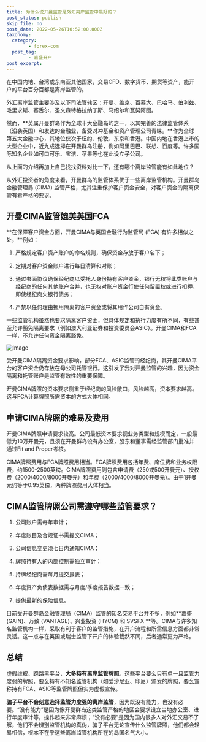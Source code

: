 ```yaml
---
title: 为什么说开曼监管是外汇离岸监管中最好的？
post_status: publish
skip_file: no
post_date: 2022-05-26T10:52:00.000Z
taxonomy:
  category:
        - forex-com
  post_tag:
        - 嘉盛开户
post_excerpt: 
---
```

在中国内地、台湾或东南亚其他国家，交易CFD、数字货币、期货等资产，能开户的平台百分百都是离岸监管的。

外汇离岸监管主要涉及以下司法管辖区：开曼、维京、百慕大、巴哈马、伯利兹、毛里求斯、塞舌尔、圣文森特格拉纳丁斯、马绍尔和瓦努阿图。

然而，**英属开曼群岛作为全球十大金融岛屿之一，以其完善的法律监管体系（沿袭英国）和发达的金融业，备受对冲基金和资产管理公司青睐。**作为全球第五大金融中心，其地位仅次于纽约、伦敦、东京和香港。中国内地在香港上市的大型企业中，近九成选择在开曼群岛注册，例如阿里巴巴、联想、百度等。许多国际知名企业如可口可乐、宝洁、苹果等也在此设立子公司。

从上面的介绍再加上自己找找资料对比一下，还有哪个离岸监管能有如此地位？

从外汇投资者的角度来看，开曼群岛的监管体系优于一些离岸监管机构。开曼群岛金融管理局 (CIMA) 监管严格，尤其注重保护客户资金安全，对客户资金的隔离保管有着严格的要求。

## 开曼CIMA监管媲美英国FCA

**在保障客户资金方面，开曼CIMA与英国金融行为监管局 (FCA) 有许多相似之处，**例如：

1. 严格规定客户资产账户的命名规则，确保资金存放于客户名下；

1. 定期对客户资金账户进行每日清算和对账；

1. 通过书面协议确保经纪商以受托人身份持有客户资金，银行无权将此类账户与经纪商的任何其他账户合并，也无权对账户资金行使任何留置权或进行扣押，即使经纪商欠银行债务；

1. 严禁以任何理由挪用隔离的客户资金或将其用作公司自有资金。

一些监管机构虽然也要求隔离客户资金，但具体规定和执行力度有所不同，有些甚至允许豁免隔离要求（例如澳大利亚证券和投资委员会ASIC）。开曼CIMA和FCA一样，不允许任何资金隔离豁免。

![Image](https://prod-files-secure.s3.us-west-2.amazonaws.com/39ed1227-6d7d-4570-be36-9ccd4a2c4241/bd849744-3fcb-4a37-8312-357962c8f065/image.png?X-Amz-Algorithm=AWS4-HMAC-SHA256&X-Amz-Content-Sha256=UNSIGNED-PAYLOAD&X-Amz-Credential=ASIAZI2LB466ZTAW332K%2F20251029%2Fus-west-2%2Fs3%2Faws4_request&X-Amz-Date=20251029T041320Z&X-Amz-Expires=3600&X-Amz-Security-Token=IQoJb3JpZ2luX2VjEBMaCXVzLXdlc3QtMiJHMEUCIQCK2KHrLjWNyt150TeKSgmnMc%2FNlqy1Tj%2BnmioIxLtrwgIgLczfBbx%2FeVLr1K0blDTFnNhwgWQHw7EAdDD6KGBKwZYqiAQIzP%2F%2F%2F%2F%2F%2F%2F%2F%2F%2FARAAGgw2Mzc0MjMxODM4MDUiDIpQ4VnwaizjgHpd7yrcAz7Xmt9M823DoJ%2F%2BsuKRtoi1XyndCqFj1JpKHaWyFo684gVj%2FC3U5CQKZa5%2FBUlZ%2B0aJQoxM6InBnUfDGe1t00FfAM3Ybp1Va2iykDxcoFr3caY8dAWqPPwCFHGw04krWYcwb4ttC1616mNbx8HDFYTAtJmvAmdsVG%2BLfGcTCNf527t0Yk1Q2BXeMKhqIbkrDrsRsE4bmtSh%2BSWA7gw0pcyR%2FbYIYGWY62tIAMwDP4ci0xJJhfOdQEOclZe9GKKGFt%2FtNYC1R3V8ZEwn%2FHGJvM%2BdvZxRYK%2F0brJy5HwT%2F9NZ8op9y4QLT%2ByYBoLJ70Y9cjOJNCZdTVgx8fdbmoIjXHlausauEWxKdKj%2FxNlPnzeLWZBf2t4sGd%2FIbnPvx6dW1NoyPnCtUoFzklMYUZEuwhCamk3JukX1aFW6rnIqU1BifwNmgiZfxKx3fWBXKsf6F6WItWmwMf%2F96j0cSIv7dzowUGwI5PaE5OD%2BJ5jmkgxX89TjUKkd4kgu2z0uzG%2FaEiiDfOdrzK5EevlPRrWZvVSo0RODqpEYw5%2BPWxVf9giVIqx6zvaF3VHDm4JLOMpCzoFjtDdRoPW%2BDXXsD%2FnuLLCXFN%2B0eBZYeGicAB%2F7UHTA9WHAXuuW3BcXsjdRMNmEhsgGOqUBBhoiaDh7h3uYRZATo%2FmhT7UMCg%2FZW9qe4eValEWY%2F1XiWC%2BB8M4X9Al4UVoPWlcr9S89rcmTo1Nq%2FHenbcXDKpwcqAJtK8p2d34Q%2FD6BFvWeUY%2F0a4BaOSj%2Fc%2BGcNN1pKbHA6ED2csuzxVAUy73QJ65lYatlU9Qk9qzRSYBfApX04lsAs5cFJWq9g6X7i3aJGtwNweX%2FmTs9G6GT%2FR80wUYvjH0h&X-Amz-Signature=d749913a6895723524df3cd68092c1d2cb9c25b1ee802c1ace3136f86e046d6d&X-Amz-SignedHeaders=host&x-amz-checksum-mode=ENABLED&x-id=GetObject)

受开曼CIMA隔离资金要求影响，部分FCA、ASIC监管的经纪商，其开曼CIMA平台的客户资金仍存放在母公司托管银行。这引发了我对开曼监管的兴趣，因为资金隔离和托管账户是监管有效性的重要保障。

开曼CIMA牌照的资本要求侧重于经纪商的风险敞口，风险越高，资本要求越高。这与FCA计算牌照所需资本的方式大体相同。

## **申请CIMA牌照的难易及费用**

开曼CIMA牌照申请要求较高。公司最低资本要求视业务类型和规模而定，一般最低为10万开曼元，且须在开曼群岛设有办公室，股东和董事需经监管部门批准并通过Fit and Proper考核。

CIMA牌照费用与FCA牌照费用相当。FCA牌照费用包括年费、席位费和业务权限费，约1500-2500英镑。CIMA牌照费用则包含申请费（250或500开曼元）、授权费（2000/4000/8000开曼元）和年费（2000/4000/8000开曼元）。由于1开曼元约等于0.95英镑，两种牌照费用大体相当。

## CIMA监管牌照公司需遵守哪些监管要求？

1. 公司账户需每年审计；

1. 年度账目及合规证书需提交CIMA；

1. 公司信息变更须七日内通知CIMA；

1. 牌照持有人的内部控制需独立审计；

1. 持牌经纪商需每月提交报表；

1. 年度资产负债表数据需与月度/季度报告数据一致；

1. 提供最新的保险信息。

目前受开曼群岛金融管理局（CIMA）监管的知名交易平台并不多，例如**嘉盛 (GAIN)、万致 (VANTAGE)、兴业投资 (HYCM) 和 SVSFX **等。CIMA与许多知名监管机构一样，采取有利于客户的监管措施，在开户流程和所需信息方面都非常灵活。这一点与在英国或瑞士监管下开户的体验截然不同，后者通常更为严格。

## 总结

虚假维权、跑路黑平台，**大多持有离岸监管牌照**。这些平台要么只有单一且监管力度弱的牌照，要么持有不知名监管机构（如爱沙尼亚、印尼）颁发的牌照，要么宣称持有FCA、ASIC等监管牌照但实为虚假宣传。

**骗子平台不会刻意选择监管力度强的离岸监管**，因为既没有能力，也没有必要。“没有能力”是因为像开曼群岛这类监管严格的地区会要求设立当地办公室、进行年度审计等，操作起来非常麻烦；“没有必要”是因为国内很多人对外汇交易不了解，他们不会辨别监管机构的真伪，骗子平台无论宣传什么监管牌照，他们都会轻易相信，根本不在乎这些离岸监管机构所在的岛国名气大小。
